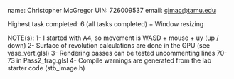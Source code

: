 name: Christopher McGregor
UIN: 726009537
email: cjmac@tamu.edu

Highest task completed: 6 (all tasks completed) + Window resizing

NOTE(s):
1- I started with A4, so movement is WASD + mouse + uy (up / down)
2- Surface of revolution calculations are done in the GPU (see vase_vert.glsl)
3- Rendering passes can be tested uncommenting lines 70-73 in Pass2_frag.glsl
4- Compile warnings are generated from the lab starter code (stb_image.h)
